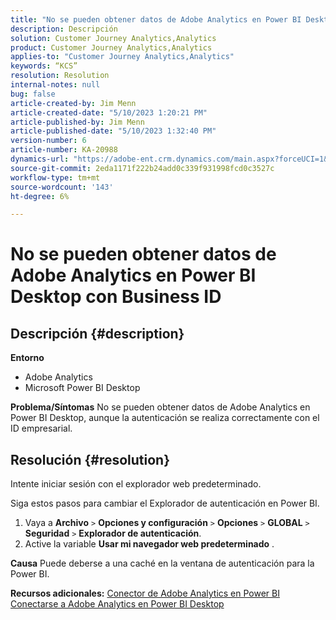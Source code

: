 ```yaml
---
title: "No se pueden obtener datos de Adobe Analytics en Power BI Desktop con Business ID"
description: Descripción
solution: Customer Journey Analytics,Analytics
product: Customer Journey Analytics,Analytics
applies-to: "Customer Journey Analytics,Analytics"
keywords: “KCS”
resolution: Resolution
internal-notes: null
bug: false
article-created-by: Jim Menn
article-created-date: "5/10/2023 1:20:21 PM"
article-published-by: Jim Menn
article-published-date: "5/10/2023 1:32:40 PM"
version-number: 6
article-number: KA-20988
dynamics-url: "https://adobe-ent.crm.dynamics.com/main.aspx?forceUCI=1&pagetype=entityrecord&etn=knowledgearticle&id=0153d469-35ef-ed11-8849-6045bd006295"
source-git-commit: 2eda1171f222b24add0c339f931998fcd0c3527c
workflow-type: tm+mt
source-wordcount: '143'
ht-degree: 6%

---
```


# No se pueden obtener datos de Adobe Analytics en Power BI Desktop con Business ID

## Descripción {#description}


<b>Entorno</b>

- Adobe Analytics
- Microsoft Power BI Desktop




<b>Problema/Síntomas</b>
No se pueden obtener datos de Adobe Analytics en Power BI Desktop, aunque la autenticación se realiza correctamente con el ID empresarial.


## Resolución {#resolution}


Intente iniciar sesión con el explorador web predeterminado.

Siga estos pasos para cambiar el Explorador de autenticación en Power BI.

1. Vaya a <b>Archivo</b> `>`  <b>Opciones y configuración</b> `>`  <b>Opciones</b> `>`  <b>GLOBAL</b> `>`  <b>Seguridad</b> `>`  <b>Explorador de autenticación</b>.
2. Active la variable <b>Usar mi navegador web predeterminado</b> .


<b>Causa</b>
Puede deberse a una caché en la ventana de autenticación para la Power BI.

<b>Recursos adicionales:</b>
[Conector de Adobe Analytics en Power BI](https://experienceleague.adobe.com/docs/analytics-learn/tutorials/integrations/power-bi/adobe-analytics-connector-in-power-bi.html?lang=en)
[Conectarse a Adobe Analytics en Power BI Desktop](https://learn.microsoft.com/en-us/power-bi/connect-data/desktop-connect-adobe-analytics)
